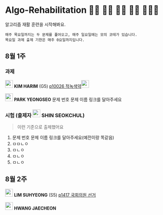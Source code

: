 # Algo-Rehabilitation 👩‍🦽 👨‍🦽 👨‍🦼 👨‍🦼 🦽🧍‍♂️
알고리즘 재활 훈련을 시작해봐요.
```
매주 목요일까지는 두 문제를 풀어오고, 매주 일요일에는 모의 코테가 있습니다.
목요일 과제 출제 기한은 매주 0요일까지입니다.
```
## 8월 1주
### 과제
<img src = "https://github.com/Haaarimmm.png" width="25" height="25"> **KIM HARIM** (G5) [p10026 적녹색약](https://www.acmicpc.net/problem/10026)[<img src = "https://github.com/sulogc.png" width="25" height="25">](./Code/10026/10026_L.py)

<img src = "https://github.com/Frog-Slayer.png" width="25" height="25"> **PARK YEONGSEO** 문제 번호 문제 이름 링크를 달아주세요

### 시험  (출제자 <img src = "https://github.com/suchshin.png" width="25" height="25"> SHIN SEOKCHUL)
> 이런 기준으로 출제했어요
1) 문제 번호 문제 이름 링크를 달아주세요(예전이랑 똑같음)
2) ㅁㅁㄴㅇ
3) ㅁㄴㅇ
4) ㅁㄴㅇ
5) ㅁㄴㅇ


## 8월 2주

<img src = "https://github.com/sulogc.png" width="25" height="25"> **LIM SUHYEONG** (S5) [p1417 국회의원 선거](https://www.acmicpc.net/problem/1417)

<img src = "https://github.com/wocjs.png" width="25" height="25"> **HWANG JAECHEON**
